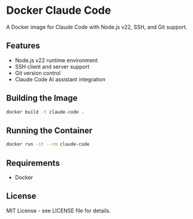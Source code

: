 # Docker Claude Code

A Docker image for Claude Code with Node.js v22, SSH, and Git support.

## Features

- Node.js v22 runtime environment
- SSH client and server support
- Git version control
- Claude Code AI assistant integration

## Building the Image

```bash
docker build -t claude-code .
```

## Running the Container

```bash
docker run -it --rm claude-code
```

## Requirements

- Docker

## License

MIT License - see LICENSE file for details.
